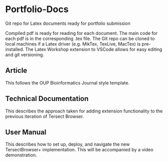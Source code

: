 # Portfolio-Docs
Git repo for Latex documents ready for portfolio submission

Compiled pdf is ready for reading for each document. The main code for each pdf is in the corresponding .tex file.
The Git repo can be cloned to local machines if a Latex driver (e.g. MikTex, TexLive, MacTex) is pre-installed. The Latex Workshop extension to VSCode allows for easy editing and git versioning.

## Article
This follows the OUP Bioinformatics Journal style template. 

## Technical Documentation
This describes the approach taken for adding extension functionality to the previous iteration of Tersect Browser.

## User Manual
This describes how to set up, deploy, and navigate the new TersectBrowser+ implementation. This will be accompanied by a video demonstration.
